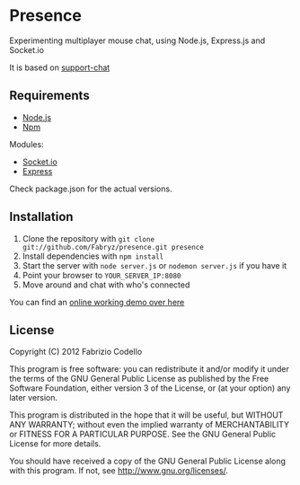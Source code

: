 Presence
======

Experimenting multiplayer mouse chat, using Node.js, Express.js and Socket.io

It is based on [support-chat](https://github.com/Fabryz/support-chat)

Requirements
------------

* [Node.js](http://nodejs.org/)
* [Npm](http://npmjs.org/)

Modules:

* [Socket.io](http://socket.io/)
* [Express](http://expressjs.com/)

Check package.json for the actual versions.

Installation
----------

1. Clone the repository with ``git clone git://github.com/Fabryz/presence.git presence``
2. Install dependencies with ``npm install``
3. Start the server with ``node server.js`` or ``nodemon server.js`` if you have it
4. Point your browser to ``YOUR_SERVER_IP:8080``
5. Move around and chat with who's connected

You can find an [online working demo over here](http://presence.nodejitsu.com/)

License
-------

Copyright (C) 2012 Fabrizio Codello

This program is free software: you can redistribute it and/or modify
it under the terms of the GNU General Public License as published by
the Free Software Foundation, either version 3 of the License, or
(at your option) any later version.

This program is distributed in the hope that it will be useful,
but WITHOUT ANY WARRANTY; without even the implied warranty of
MERCHANTABILITY or FITNESS FOR A PARTICULAR PURPOSE.  See the
GNU General Public License for more details.

You should have received a copy of the GNU General Public License
along with this program.  If not, see <http://www.gnu.org/licenses/>.
